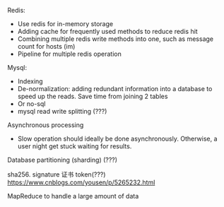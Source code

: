 Redis: 
- Use redis for in-memory storage
- Adding cache for frequently used methods to reduce redis hit
- Combining multiple redis write methods into one, such as message count for hosts (im)
- Pipeline for multiple redis operation

Mysql:
- Indexing
- De-normalization: adding redundant information into a database to speed up the reads. Save time from joining 2 tables
- Or no-sql
- mysql read write splitting (???)

Asynchronous processing
- Slow operation should ideally be done asynchronously. Otherwise, a user night get stuck waiting for results. 

Database partitioning (sharding) (???)

sha256. signature 证书 token(???)
https://www.cnblogs.com/yousen/p/5265232.html

MapReduce to handle a large amount of data 
